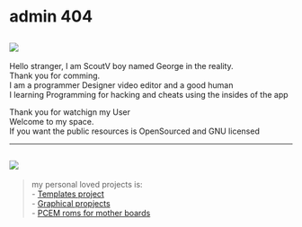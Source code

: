 # admin 404

![](https://www.intel.com/content/dam/develop/external/us/en/images/gnu-782854.jpg)
---

Hello stranger, I am ScoutV boy named George in the reality.  
Thank you for comming.  
I am a programmer Designer video editor and a good human  
I learning Programming for hacking and cheats using the insides of the app  

Thank you for watchign my User  
Welcome to my space.  
If you want the public resources is OpenSourced and GNU licensed

---
![](https://upload.wikimedia.org/wikipedia/commons/9/93/GPLv3_Logo.svg)
---

> my personal loved projects is:  
	- [Templates project](https://github.com/admin404/Templates.git)  
	- [Graphical propjects](https://github.com/admin404/projects.git)  
	- [PCEM roms for mother boards](https://github.com/admin404/ROMs_pcem.git)